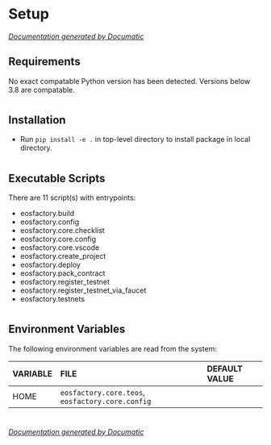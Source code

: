 # Setup

[_Documentation generated by Documatic_](https://www.documatic.com)

<!---Documatic-section-Requirements-start--->
## Requirements

No exact compatable Python version has been detected.
Versions below 3.8 are compatable.

# #
<!---Documatic-section-Requirements-end--->

<!---Documatic-section-Installation-start--->
## Installation

* Run `pip install -e .` in top-level directory to
install package in local directory.

# #
<!---Documatic-section-Installation-end--->

<!---Documatic-section-Executable Scripts-start--->
## Executable Scripts

There are 11 script(s) with entrypoints:
* eosfactory.build
* eosfactory.config
* eosfactory.core.checklist
* eosfactory.core.config
* eosfactory.core.vscode
* eosfactory.create_project
* eosfactory.deploy
* eosfactory.pack_contract
* eosfactory.register_testnet
* eosfactory.register_testnet_via_faucet
* eosfactory.testnets

# #
<!---Documatic-section-Executable Scripts-end--->

<!---Documatic-section-Environment Variables-start--->
## Environment Variables

<!---Documatic-block-env_vars-start--->
The following environment variables are read from the system:

<!---Documatic-block-env_reads-start--->
|VARIABLE|FILE|DEFAULT VALUE|
|:---|:---|:---|
|HOME|`eosfactory.core.teos`, `eosfactory.core.config`||
<!---Documatic-block-env_reads-end--->
<!---Documatic-block-env_vars-end--->

# #
<!---Documatic-section-Environment Variables-end--->

[_Documentation generated by Documatic_](https://www.documatic.com)